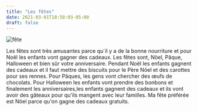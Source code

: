 ```yaml
---
title: "Les fêtes"
date: 2021-03-01T18:58:03-05:00
draft: false
---
```


![fête](/images/posts/party.png)

Les fêtes sont très amusantes parce qu`il y a de la bonne nourriture et pour Noël les enfants vont gagner des cadeaux. Les fêtes sont, Nöel, Pâque, Halloween et bien sûr votre anniversaire. Pendant Noël les enfants gagnent des cadeaux et il faut mettre des biscuits pour le Père Nöel et des carottes pour ses rennes. Pour Pâques, les gens vont chercher des œufs de chocolats. Pour Halloween les enfants vont prendre des bonbons et finalement les anniversaires,les enfants gagnent des cadeaux et ils vont avoir des gâteaux pour qu'ils mangent avec leur familles. Ma fête préférée est Nöel parce qu'on gagne des cadeaux gratuits.